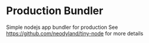 # Production Bundler
Simple nodejs app bundler for production
See https://github.com/neodyland/tiny-node for more details
